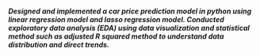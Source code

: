 ##### Designed and implemented a car price prediction model in python using linear regression model and lasso regression model. Conducted exploratory data analysis (EDA) using data visualization and statistical method such as adjusted R squared  method to understand data distribution and direct trends.
